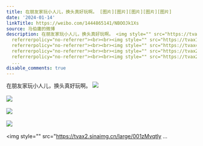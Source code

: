 ```yaml
---
title: 在朋友家玩小人儿，换头真好玩啊。 [图片][图片][图片][图片][图片]
date: '2024-01-14'
linkTitle: https://weibo.com/1444865141/NBOOJk1Xs
source: 马伯庸的微博
description: 在朋友家玩小人儿，换头真好玩啊。 <img style="" src="https://tvax1.sinaimg.cn/large/001zMvqtly1hlta396a0qj63b04eox6r02.jpg"
  referrerpolicy="no-referrer"><br><br><img style="" src="https://tvax1.sinaimg.cn/large/001zMvqtly1hlta3dnwncj63b04eokjn02.jpg"
  referrerpolicy="no-referrer"><br><br><img style="" src="https://tvax4.sinaimg.cn/large/001zMvqtly1hlta364wgcj63b04eoe8302.jpg"
  referrerpolicy="no-referrer"><br><br><img style="" src="https://tvax2.sinaimg.cn/large/001zMvqtly1hlta3gpg22j63b04eonpf02.jpg"
  referrerpolicy="no-referrer"><br><br><img style="" src="https://tvax2.sinaimg.cn/large/001zMvqtly
  ...
disable_comments: true
---
```

在朋友家玩小人儿，换头真好玩啊。 <img style="" src="https://tvax1.sinaimg.cn/large/001zMvqtly1hlta396a0qj63b04eox6r02.jpg" referrerpolicy="no-referrer"><br><br><img style="" src="https://tvax1.sinaimg.cn/large/001zMvqtly1hlta3dnwncj63b04eokjn02.jpg" referrerpolicy="no-referrer"><br><br><img style="" src="https://tvax4.sinaimg.cn/large/001zMvqtly1hlta364wgcj63b04eoe8302.jpg" referrerpolicy="no-referrer"><br><br><img style="" src="https://tvax2.sinaimg.cn/large/001zMvqtly1hlta3gpg22j63b04eonpf02.jpg" referrerpolicy="no-referrer"><br><br><img style="" src="https://tvax2.sinaimg.cn/large/001zMvqtly ...